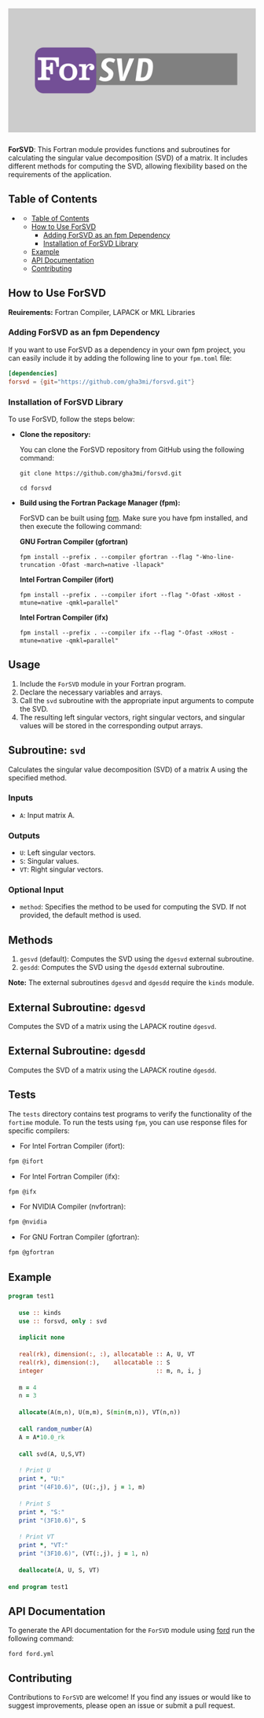 ![ForSVD](media/logo.png)
============

**ForSVD**: This Fortran module provides functions and subroutines for calculating the singular value decomposition (SVD) of a matrix. It includes different methods for computing the SVD, allowing flexibility based on the requirements of the application.


## Table of Contents

- [](#)
  - [Table of Contents](#table-of-contents)
  - [How to Use ForSVD](#how-to-use-forsvd)
    - [Adding ForSVD as an fpm Dependency](#adding-forsvd-as-an-fpm-dependency)
    - [Installation of ForSVD Library](#installation-of-forsvd-library)
  - [Example](#example)
  - [API Documentation](#api-documentation)
  - [Contributing](#contributing)



## How to Use ForSVD

**Reuirements:** Fortran Compiler, LAPACK or MKL Libraries

### Adding ForSVD as an fpm Dependency

If you want to use ForSVD as a dependency in your own fpm project,
you can easily include it by adding the following line to your `fpm.toml` file:

```toml
[dependencies]
forsvd = {git="https://github.com/gha3mi/forsvd.git"}
```

### Installation of ForSVD Library

To use ForSVD, follow the steps below:

- **Clone the repository:**

   You can clone the ForSVD repository from GitHub using the following command:

   ```shell
   git clone https://github.com/gha3mi/forsvd.git
   ```

   ```shell
   cd forsvd
   ```

- **Build using the Fortran Package Manager (fpm):**

   ForSVD can be built using [fpm](https://github.com/fortran-lang/fpm).
   Make sure you have fpm installed, and then execute the following command:

  **GNU Fortran Compiler (gfortran)**

   ```shell
   fpm install --prefix . --compiler gfortran --flag "-Wno-line-truncation -Ofast -march=native -llapack"
   ```

  **Intel Fortran Compiler (ifort)**

   ```shell
   fpm install --prefix . --compiler ifort --flag "-Ofast -xHost -mtune=native -qmkl=parallel"
   ```

  **Intel Fortran Compiler (ifx)**

    ```shell
   fpm install --prefix . --compiler ifx --flag "-Ofast -xHost -mtune=native -qmkl=parallel"
   ```

## Usage
1. Include the `ForSVD` module in your Fortran program.
2. Declare the necessary variables and arrays.
3. Call the `svd` subroutine with the appropriate input arguments to compute the SVD.
4. The resulting left singular vectors, right singular vectors, and singular values will be stored in the corresponding output arrays.

## Subroutine: `svd`
Calculates the singular value decomposition (SVD) of a matrix A using the specified method.

### Inputs
- `A`: Input matrix A.

### Outputs
- `U`: Left singular vectors.
- `S`: Singular values.
- `VT`: Right singular vectors.

### Optional Input
- `method`: Specifies the method to be used for computing the SVD. If not provided, the default method is used.

## Methods
1. `gesvd` (default): Computes the SVD using the `dgesvd` external subroutine.
2. `gesdd`: Computes the SVD using the `dgesdd` external subroutine.

**Note:** The external subroutines `dgesvd` and `dgesdd` require the `kinds` module.

## External Subroutine: `dgesvd`
Computes the SVD of a matrix using the LAPACK routine `dgesvd`.

## External Subroutine: `dgesdd`
Computes the SVD of a matrix using the LAPACK routine `dgesdd`.

## Tests

The `tests` directory contains test programs to verify the functionality of the `fortime` module. To run the tests using `fpm`, you can use response files for specific compilers:

- For Intel Fortran Compiler (ifort):
```bash
fpm @ifort
```

- For Intel Fortran Compiler (ifx):
```bash
fpm @ifx
```

- For NVIDIA Compiler (nvfortran):
```bash
fpm @nvidia
```

- For GNU Fortran Compiler (gfortran):
```bash
fpm @gfortran
```

## Example
```fortran
program test1

   use :: kinds
   use :: forsvd, only : svd

   implicit none

   real(rk), dimension(:, :), allocatable :: A, U, VT
   real(rk), dimension(:),    allocatable :: S
   integer                                :: m, n, i, j

   m = 4
   n = 3

   allocate(A(m,n), U(m,m), S(min(m,n)), VT(n,n))

   call random_number(A)
   A = A*10.0_rk

   call svd(A, U,S,VT)

   ! Print U
   print *, "U:"
   print "(4F10.6)", (U(:,j), j = 1, m)

   ! Print S
   print *, "S:"
   print "(3F10.6)", S

   ! Print VT
   print *, "VT:"
   print "(3F10.6)", (VT(:,j), j = 1, n)

   deallocate(A, U, S, VT)

end program test1
```

## API Documentation

To generate the API documentation for the `ForSVD` module using
[ford](https://github.com/Fortran-FOSS-Programmers/ford) run the following
command:

```shell
ford ford.yml
```

## Contributing
Contributions to `ForSVD` are welcome! If you find any issues or would like to suggest improvements, please open an issue or submit a pull request.
